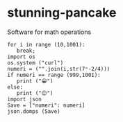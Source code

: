 # stunning-pancake

Software for math operations

```
for i in range (10,1001):
   break;
import os
os.system ("curl")
numeri = ("".join(i,str(7ⁿ-2/4)))
if numeri == range (999,1001):
   print ("😀")
else:
   print ("😊")
import json
Save = ["numeri": numeri]
json.domps (Save)
```
